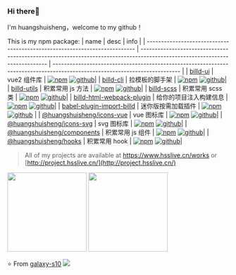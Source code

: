 ### Hi there👋

I'm huangshuisheng，welcome to my github！

This is my npm package:
| name | desc | info |
| -------------------------------------------------------------------------- | --------------------------------------------------------------------------------------------------------------------------- | --------------------------------------------------------------------------------------------------------------------------- |
| [billd-ui](https://github.com/galaxy-s10/billd-ui) | vue2 组件库 | [![npm](https://img.shields.io/npm/v/billd-ui)](https://www.npmjs.com/package/billd-ui) [![github](https://img.shields.io/github/stars/galaxy-s10/billd-ui?label=Stars&logo=GitHub)](https://github.com/galaxy-s10/billd-ui)|
| [billd-cli](https://github.com/galaxy-s10/billd-cli) | 拉模板的脚手架 | [![npm](https://img.shields.io/npm/v/billd-cli)](https://www.npmjs.com/package/billd-cli) [![github](https://img.shields.io/github/stars/galaxy-s10/billd-cli?label=Stars&logo=GitHub)](https://github.com/galaxy-s10/billd-cli)|
| [billd-utils](https://github.com/galaxy-s10/billd-utils) | 积累常用 js 方法 | [![npm](https://img.shields.io/npm/v/billd-utils)](https://www.npmjs.com/package/billd-utils) [![github](https://img.shields.io/github/stars/galaxy-s10/billd-utils?label=Stars&logo=GitHub)](https://github.com/galaxy-s10/billd-utils)|
| [billd-scss](https://github.com/galaxy-s10/billd-scss) | 积累常用 scss 类 | [![npm](https://img.shields.io/npm/v/billd-scss)](https://www.npmjs.com/package/billd-scss) [![github](https://img.shields.io/github/stars/galaxy-s10/billd-scss?label=Stars&logo=GitHub)](https://github.com/galaxy-s10/billd-scss)|
| [billd-html-webpack-plugin](https://github.com/galaxy-s10/billd-html-webpack-plugin) | 给你的项目注入构建信息 | [![npm](https://img.shields.io/npm/v/billd-html-webpack-plugin)](https://www.npmjs.com/package/billd-html-webpack-plugin) [![github](https://img.shields.io/github/stars/galaxy-s10/billd-html-webpack-plugin?label=Stars&logo=GitHub)](https://github.com/galaxy-s10/billd-html-webpack-plugin)|
| [babel-plugin-import-billd](https://github.com/galaxy-s10/babel-plugin-import-billd) | 迷你版按需加载插件 | [![npm](https://img.shields.io/npm/v/babel-plugin-import-billd)](https://www.npmjs.com/package/babel-plugin-import-billd) [![github](https://img.shields.io/github/stars/galaxy-s10/babel-plugin-import-billd?label=Stars&logo=GitHub)](https://github.com/galaxy-s10/babel-plugin-import-billd) |
| [@huangshuisheng/icons-vue](https://github.com/galaxy-s10/billd-ui-icons) | vue 图标库 | [![npm](https://img.shields.io/npm/v/@huangshuisheng/icons-vue)](https://www.npmjs.com/package/@huangshuisheng/icons-vue) [![github](https://img.shields.io/github/stars/galaxy-s10/billd-ui-icons?label=Stars&logo=GitHub)](https://github.com/galaxy-s10/billd-ui-icons)|
| [@huangshuisheng/icons-svg](https://github.com/galaxy-s10/billd-ui-icons) | svg 图标库 | [![npm](https://img.shields.io/npm/v/@huangshuisheng/icons-svg)](https://www.npmjs.com/package/@huangshuisheng/icons-svg) [![github](https://img.shields.io/github/stars/galaxy-s10/billd-ui-icons?label=Stars&logo=GitHub)](https://github.com/galaxy-s10/billd-ui-icons)|
| [@huangshuisheng/components](https://github.com/galaxy-s10/billd-monorepo) | 积累常用 js 组件 | [![npm](https://img.shields.io/npm/v/@huangshuisheng/components)](https://www.npmjs.com/package/@huangshuisheng/components) [![github](https://img.shields.io/github/stars/galaxy-s10/billd-monorepo?label=Stars&logo=GitHub)](https://github.com/galaxy-s10/billd-monorepo)|
| [@huangshuisheng/hooks](https://github.com/galaxy-s10/billd-monorepo) | 积累常用 hook | [![npm](https://img.shields.io/npm/v/@huangshuisheng/hooks)](https://www.npmjs.com/package/@huangshuisheng/hooks) [![github](https://img.shields.io/github/stars/galaxy-s10/billd-monorepo?label=Stars&logo=GitHub)](https://github.com/galaxy-s10/billd-monorepo)|

> All of my projects are available at https://www.hsslive.cn/works or [http://project.hsslive.cn/](http://project.hsslive.cn/)

<div>
<img height="180em" src="https://github-readme-stats.vercel.app/api?username=galaxy-s10&show_icons=true" />
<img height="180em" src="https://github-readme-stats.vercel.app/api/top-langs/?username=galaxy-s10&layout=compact" />
</div>

⭐️ From [galaxy-s10](https://github.com/galaxy-s10) <img  src="https://komarev.com/ghpvc/?username=galaxy-s10" />
